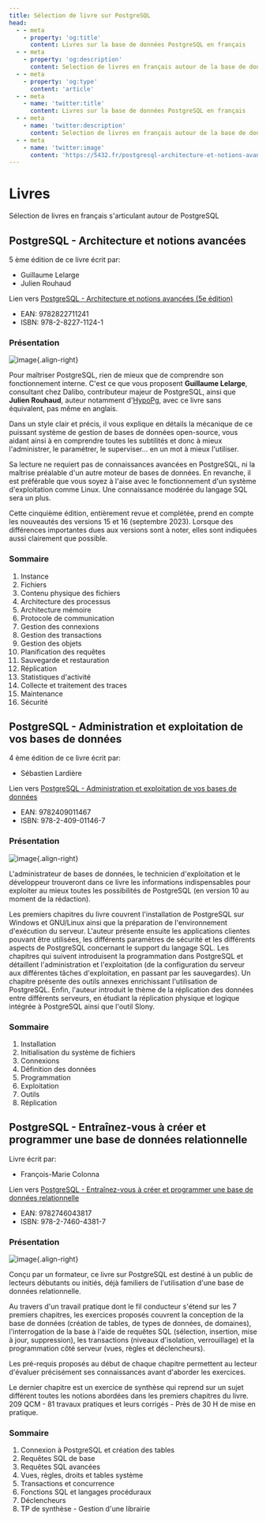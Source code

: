```yaml
---
title: Sélection de livre sur PostgreSQL
head:
  - - meta
    - property: 'og:title'
      content: Livres sur la base de données PostgreSQL en français
  - - meta      
    - property: 'og:description'
      content: Selection de livres en français autour de la base de données PostgreSQL
  - - meta      
    - property: 'og:type'
      content: 'article'
  - - meta
    - name: 'twitter:title'
      content: Livres sur la base de données PostgreSQL en français
  - - meta      
    - name: 'twitter:description'
      content: Selection de livres en français autour de la base de données PostgreSQL
  - - meta
    - name: 'twitter:image'
      content: 'https://5432.fr/postgresql-architecture-et-notions-avancees-5ed.png'        
---
```

# Livres

Sélection de livres en français s'articulant autour de PostgreSQL

## PostgreSQL - Architecture et notions avancées

5 ème édition de ce livre écrit par:

- Guillaume Lelarge
- Julien Rouhaud

Lien vers [PostgreSQL - Architecture et notions avancées 
(5e édition)](https://www.d-booker.fr/bases-de-donnees/805-postgresql-architecture-et-notions-avancees-5ed.html)

- EAN: 9782822711241
- ISBN: 978-2-8227-1124-1

### Présentation

![image](/postgresql-architecture-et-notions-avancees-5ed.png){.align-right}

Pour maîtriser PostgreSQL, rien de mieux que de comprendre son
fonctionnement interne. C'est ce que vous proposent **Guillaume
Lelarge**, consultant chez Dalibo, contributeur majeur de PostgreSQL,
ainsi que **Julien Rouhaud**, auteur notamment
d'[HypoPg](https://hypopg.readthedocs.io), avec ce livre sans
équivalent, pas même en anglais.

Dans un style clair et précis, il vous explique en détails la mécanique
de ce puissant système de gestion de bases de données open-source, vous
aidant ainsi à en comprendre toutes les subtilités et donc à mieux
l'administrer, le paramétrer, le superviser... en un mot à mieux
l'utiliser.

Sa lecture ne requiert pas de connaissances avancées en PostgreSQL, ni
la maîtrise préalable d'un autre moteur de bases de données. En
revanche, il est préférable que vous soyez à l'aise avec le
fonctionnement d'un système d'exploitation comme Linux. Une
connaissance modérée du langage SQL sera un plus.

Cette cinquième édition, entièrement revue et complétée, prend en compte
les nouveautés des versions 15 et 16 (septembre 2023). Lorsque des
différences importantes dues aux versions sont à noter, elles sont
indiquées aussi clairement que possible.

### Sommaire

1.  Instance
2.  Fichiers
3.  Contenu physique des fichiers
4.  Architecture des processus
5.  Architecture mémoire
6.  Protocole de communication
7.  Gestion des connexions
8.  Gestion des transactions
9.  Gestion des objets
10. Planification des requêtes
11. Sauvegarde et restauration
12. Réplication
13. Statistiques d'activité
14. Collecte et traitement des traces
15. Maintenance
16. Sécurité

## PostgreSQL - Administration et exploitation de vos bases de données

4 ème édition de ce livre écrit par:

- Sébastien Lardière

Lien vers [PostgreSQL - Administration et exploitation de vos bases de données](https://www.eyrolles.com/Informatique/Livre/postgresql-9782409011467/)

- EAN: 9782409011467
- ISBN: 978-2-409-01146-7

### Présentation

![image](/administration-exploit-bases-de-donnes.jpg){.align-right}

L'administrateur de bases de données, le technicien d'exploitation et
le développeur trouveront dans ce livre les informations indispensables
pour exploiter au mieux toutes les possibilités de PostgreSQL (en
version 10 au moment de la rédaction).

Les premiers chapitres du livre couvrent l'installation de PostgreSQL
sur Windows et GNU/Linux ainsi que la préparation de l'environnement
d'exécution du serveur. L'auteur présente ensuite les applications
clientes pouvant être utilisées, les différents paramètres de sécurité
et les différents aspects de PostgreSQL concernant le support du langage
SQL. Les chapitres qui suivent introduisent la programmation dans
PostgreSQL et détaillent l\'administration et l\'exploitation (de la
configuration du serveur aux différentes tâches d\'exploitation, en
passant par les sauvegardes). Un chapitre présente des outils annexes
enrichissant l\'utilisation de PostgreSQL. Enfin, l\'auteur introduit le
thème de la réplication des données entre différents serveurs, en
étudiant la réplication physique et logique intégrée à PostgreSQL ainsi
que l\'outil Slony.

### Sommaire

1.  Installation
2.  Initialisation du système de fichiers
3.  Connexions
4.  Définition des données
5.  Programmation
6.  Exploitation
7.  Outils
8.  Réplication

## PostgreSQL - Entraînez-vous à créer et programmer une base de données relationnelle

Livre écrit par:

- François-Marie Colonna

Lien vers [PostgreSQL - Entraînez-vous à créer et programmer une base de données relationnelle](https://www.eyrolles.com/Informatique/Livre/postgresql-entrainez-vous-a-creer-et-programmer-une-base-de-donnees-relationnelle-9782746043817/)

- EAN: 9782746043817
- ISBN: 978-2-7460-4381-7

### Présentation

![image](/creer-programmer-base-de-donnes-relationnelle.jpg){.align-right}

Conçu par un formateur, ce livre sur PostgreSQL est destiné à un public
de lecteurs débutants ou initiés, déjà familiers de l\'utilisation
d\'une base de données relationnelle.

Au travers d\'un travail pratique dont le fil conducteur s\'étend sur
les 7 premiers chapitres, les exercices proposés couvrent la conception
de la base de données (création de tables, de types de données, de
domaines), l\'interrogation de la base à l\'aide de requêtes SQL
(sélection, insertion, mise à jour, suppression), les transactions
(niveaux d\'isolation, verrouillage) et la programmation côté serveur
(vues, règles et déclencheurs).

Les pré-requis proposés au début de chaque chapitre permettent au
lecteur d\'évaluer précisément ses connaissances avant d\'aborder les
exercices.

Le dernier chapitre est un exercice de synthèse qui reprend sur un sujet
différent toutes les notions abordées dans les premiers chapitres du
livre. 209 QCM - 81 travaux pratiques et leurs corrigés - Près de 30 H
de mise en pratique.

### Sommaire

1.  Connexion à PostgreSQL et création des tables
2.  Requêtes SQL de base
3.  Requêtes SQL avancées
4.  Vues, règles, droits et tables système
5.  Transactions et concurrence
6.  Fonctions SQL et langages procéduraux
7.  Déclencheurs
8.  TP de synthèse - Gestion d\'une librairie
